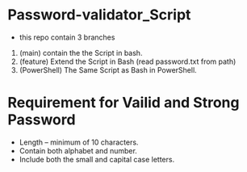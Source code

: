 # Password-validator_Script
* this repo contain 3 branches
 1. (main) contain the the Script in bash.
 2. (feature) Extend the Script in Bash (read password.txt from path)
 3. (PowerShell) The Same Script as Bash in PowerShell.

# Requirement for Vailid and Strong Password

* Length – minimum of 10 characters.
* Contain both alphabet and number.
* Include both the small and capital case letters.

